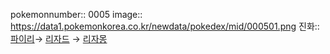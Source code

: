pokemonnumber:: 0005
image:: https://data1.pokemonkorea.co.kr/newdata/pokedex/mid/000501.png
진화:: [파이리]([[포켓몬스터/파이리]])→ [리자드]([[포켓몬스터/리자드]]) → [리자몽]([[포켓몬스터/리자몽]])
